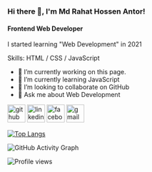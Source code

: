 <!-- 
- 👋 Hi, I’m @mdrahathossenantor
- 👀 I’m interested in web design & development
- 🌱 I’m currently learning JavaScript
- 💞️ I’m looking to collaborate on ...
- 📫 How to reach me ...
-->

<!---
mdrahathossenantor/mdrahathossenantor is a ✨ special ✨ repository because its `README.md` (this file) appears on your GitHub profile.
You can click the Preview link to take a look at your changes.
--->

### Hi there 👋, I'm Md Rahat Hossen Antor!
#### Frontend Web Developer
I started learning "Web Development" in 2021

Skills: HTML / CSS / JavaScript

- 🔭 I’m currently working on this page. 
- 🌱 I’m currently learning JavaScript 
- 👯 I’m looking to collaborate on GitHub 
- 💬 Ask me about Web Development 


[<img src='https://cdn.jsdelivr.net/npm/simple-icons@3.0.1/icons/github.svg' alt='github' height='40'>](https://github.com/https://github.com/mdrahathossenantor)  [<img src='https://cdn.jsdelivr.net/npm/simple-icons@3.0.1/icons/linkedin.svg' alt='linkedin' height='40'>](https://www.linkedin.com/in/https://www.linkedin.com/in/md-rahat-hossen-antor-534403254//)  [<img src='https://cdn.jsdelivr.net/npm/simple-icons@3.0.1/icons/facebook.svg' alt='facebook' height='40'>](https://www.facebook.com/https://www.facebook.com/profile.php?id=100086382246424)  [<img src='https://cdn.jsdelivr.net/npm/simple-icons@3.0.1/icons/gmail.svg' alt='gmail' height='40'>](md.rahathossenantor@gmail.com)  

[![Top Langs](https://github-readme-stats.vercel.app/api/top-langs/?username=https://github.com/mdrahathossenantor)](https://github.com/anuraghazra/github-readme-stats)

![GitHub Activity Graph](https://activity-graph.herokuapp.com/graph?username=https://github.com/mdrahathossenantor)  

![Profile views](https://gpvc.arturio.dev/https://github.com/mdrahathossenantor)  
